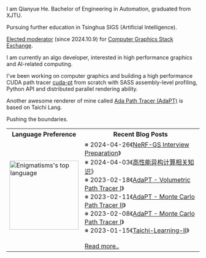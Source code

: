 I am Qianyue He. Bachelor of Engineering in Automation, graduated from XJTU. 

Pursuing further education in Tsinghua SIGS (Artificial Intelligence). 

[Elected moderator](https://computergraphics.stackexchange.com/users/19537/enigmatisms) (since 2024.10.9) for [Computer Graphics Stack Exchange](https://computergraphics.stackexchange.com/). 

I am currently an algo developer, interested in high performance graphics and AI-related computing.

I've been working on computer graphics and building a high performance CUDA path tracer [cuda-pt](https://github.com/Enigmatisms/cuda-pt) from scratch  with SASS assembly-level profiling, Python API and distributed parallel rendering ability.

Another awesome renderer of mine called [Ada Path Tracer (AdaPT)](https://github.com/Enigmatisms/AdaPT) is based on Taichi Lang.


Pushing the boundaries.

<div align="center">
<table border="0">
  <tr>
    <th>Language Preference</th>
    <th>Recent Blog Posts</th>
  </tr>
<tr>
<td>
<a href="https://enigmatisms.github.io/">
  <img height="180em" align="center" src="https://github-readme-stats.zohan.tech/api/top-langs/?username=Enigmatisms&layout=compact&langs_count=6&hide=cmake,makefile,html,less,labview,css,matlab,verilog,javascript,lua" alt="Enigmatisms's top language"/>
</a>
</td>
<td>
<!-- posts start -->
※ 2024-04-26《<a href="https://enigmatisms.github.io/2024/04/25/NeRF-GS-Interview-Preparation/">NeRF-GS Interview Preparation</a>》<br/>
※ 2024-04-03《<a href="https://enigmatisms.github.io/2024/04/03/%E9%AB%98%E6%80%A7%E8%83%BD%E5%BC%82%E6%9E%84%E8%AE%A1%E7%AE%97%E7%9B%B8%E5%85%B3%E7%9F%A5%E8%AF%86/">高性能异构计算相关知识</a>》<br/>
※ 2023-02-18《<a href="https://enigmatisms.github.io/2023/02/18/AdaPT-Volumetric-Path-Tracer-I/">AdaPT - Volumetric Path Tracer I</a>》<br/>
※ 2023-02-11《<a href="https://enigmatisms.github.io/2023/02/11/AdaPT-Monte-Carlo-Path-Tracer-II/">AdaPT - Monte Carlo Path Tracer II</a>》<br/>
※ 2023-02-08《<a href="https://enigmatisms.github.io/2023/02/09/AdaPT-Monte-Carlo-Path-Tracer-I/">AdaPT - Monte Carlo Path Tracer I</a>》<br/>
※ 2023-01-15《<a href="https://enigmatisms.github.io/2023/01/15/Taichi-Learning-II/">Taichi-Learning-II</a>》<br/>
<br/><a href="https://enigmatisms.github.io/">Read more..</a>


<!-- posts end -->
</td>
</tr>
</table>

</div>
